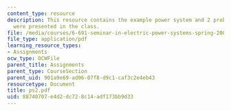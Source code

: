 ```yaml
---
content_type: resource
description: This resource contains the example power system and 2 problems, which
  were presented in the class.
file: /media/courses/6-691-seminar-in-electric-power-systems-spring-2006/88740707e4d2dc728c14adf173bb9d33_ps2.pdf
file_type: application/pdf
learning_resource_types:
- Assignments
ocw_type: OCWFile
parent_title: Assignments
parent_type: CourseSection
parent_uid: 901a9e69-ad06-07f8-d9c1-caf3c2e4eb43
resourcetype: Document
title: ps2.pdf
uid: 88740707-e4d2-dc72-8c14-adf173bb9d33
---
```

